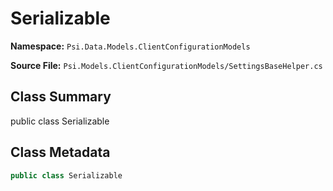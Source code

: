 # Serializable

**Namespace:** `Psi.Data.Models.ClientConfigurationModels`

**Source File:** `Psi.Models.ClientConfigurationModels/SettingsBaseHelper.cs`

## Class Summary

public class Serializable

## Class Metadata

```typescript
public class Serializable
```
